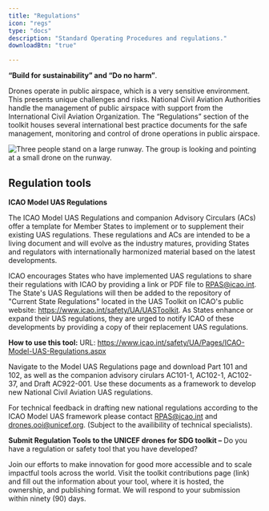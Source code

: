```yaml
---
title: "Regulations"
icon: "regs"
type: "docs"
description: "Standard Operating Procedures and regulations."
downloadBtn: "true"

---
```


**“Build for sustainability” and “Do no harm”**.

Drones operate in public airspace, which is a very sensitive environment.
This presents unique challenges and risks.
National Civil Aviation Authorities handle the management of public airspace with support from the International Civil Aviation Organization.
The “Regulations” section of the toolkit houses several international best practice documents for the safe management, monitoring and control of drone operations in public airspace.

![Three people stand on a large runway. The group is looking and pointing at a small drone on the runway.](/drone-4sdgtoolkit/regs/drone-runway.png)


## Regulation tools

**ICAO Model UAS Regulations**

The ICAO Model UAS Regulations and companion Advisory Circulars (ACs) offer a template for Member States to implement or to supplement their existing UAS regulations. These regulations and ACs are intended to be a living document and will evolve as the industry matures, providing States and regulators with internationally harmonized material based on the latest developments. 

ICAO encourages States who have implemented UAS regulations to share their regulations with ICAO by providing a link or PDF file to RPAS@icao.int. The State's UAS Regulations will then be added to the repository of "Current State Regulations" located in the UAS Toolkit on ICAO's public website: https://www.icao.int/safety/UA/UASToolkit. As States enhance or expand their UAS regulations, they are urged to notify ICAO of these developments by providing a copy of their replacement UAS regulations. 

**How to use this tool:** 
URL: https://www.icao.int/safety/UA/Pages/ICAO-Model-UAS-Regulations.aspx   

Navigate to the Model UAS Regulations page and download Part 101 and 102, as well as the companion advisory cirulars AC101-1, AC102-1, AC102-37, and Draft AC922-001. Use these documents as a framework to develop new National Civil Aviation UAS regulations.  

For technical feedback in drafting new national regulations according to the ICAO Model UAS framework please contact RPAS@icao.int and drones.ooi@unicef.org. (Subject to the availibility of technical specialists).  

**Submit Regulation Tools to the UNICEF drones for SDG toolkit –**
Do you have a regulation or safety tool that you have developed?  

Join our efforts to make innovation for good more accessible and to scale impactful tools across the world. Visit the toolkit contributions page (link) and fill out the information about your tool, where it is hosted, the ownership, and publishing format. We will respond to your submission within ninety (90) days. 

